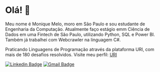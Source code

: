 # Olá! 👋

Meu nome é Monique Melo, moro em São Paulo e sou estudante de Engenharia da Computação.
Atualmente faço estágio emm Ciência de Dados em uma Fintech de São Paulo, utilizando Python, SQL e Power BI. Também já trabalhei com Webcrawler na linguagem C#.

Praticando Linguagens de Programação através da plataforma URI, com mais de 180 desafios resolvidos. Visite meu perfil: [URI](https://www.urionlinejudge.com.br/judge/pt/users/statistics/503886)


[![Linkedin Badge](https://img.shields.io/badge/-Monique%20Melo-6633cc?style=flat-square&logo=Linkedin&logoColor=white&link=https://www.linkedin.com/in/monique-melo-72a51a182/)](https://www.linkedin.com/in/monique-melo-72a51a182/) 
[![Gmail Badge](https://img.shields.io/badge/-jmoniquemelo-6633cc?style=flat-square&logo=Gmail&logoColor=white&link=mailto:jmoniquemelo@gmail.com)](mailto:jmoniquemelo@gmail.com)


